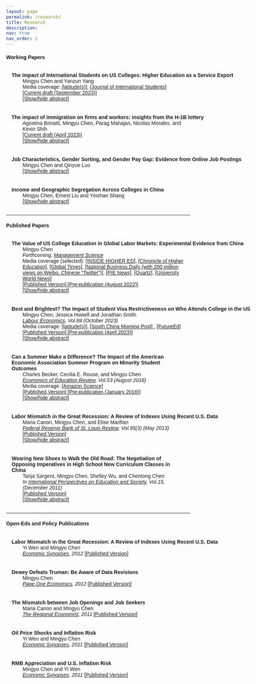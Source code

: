 ```yaml
---
layout: page
permalink: /research/
title: Research
description: 
nav: true
nav_order: 2
---
```


<html>

<style>
    body {
        font-family: Arial, sans-serif;
    }
    .publication {
        padding: 15px;
        margin-bottom: 5px; /* You can adjust this value to control the space between papers */
    }
    .abstract {
        max-height: 0;
        overflow: hidden;
        transition: max-height 0.5s ease-in-out;
    }
    .abstract.open {
        max-height: 500px;  /* You can adjust this value based on your needs */
    }
    .bullet-point, .inline-abstract { /* this is for the bullet point in abstract */
        display: none;
    }
    .inline-abstract { /* this is for the bullet point in abstract */
        display: inline;
    }
    .close-lines {
        margin-bottom: 0;
    }
    .no-margin-top {
        margin-top: 0;
    }
    .bold-text {
        font-weight: bold;
        white-space: nowrap;  /* Prevents text from wrapping */
        overflow: hidden;  /* Hides text that overflows the container */
        text-overflow: ellipsis;  /* Adds an ellipsis (...) when text overflows */
    }
    .bold-text2 {
        font-weight: bold;
    }    
    .indented-content {
        margin-left: 30px;  /* You can adjust this value */
    }
</style>


<body>

<h4>Working Papers</h4>
<p></p>

<div class="publication" id="pub6">
    <span class="bold-text">The Impact of International Students on US Colleges: Higher Education as a Service Export</span><br>
    <div class="indented-content">
      <span>Mingyu Chen and Yanzun Yang</span><br>
      <span>Media coverage: 
            <a href="https://www.opencampusmedia.org/2021/05/17/how-the-public-sees-international-students/" target="_blank">[latitude(s)]</a>, 
            <a href="https://mailchi.mp/ojed/jis-11-3" target="_blank">[Journal of International Students] </a>
      </span><br>
      <span><a href="/assets/pdf/Chen_Mingyu_CV.pdf" target="_blank">[Current draft (September 2023)] </a></span><br>
      <span><a href="#" onclick="toggleAbstract('abstract6'); return false;">[Show/hide abstract]</a></span><br>
      <div class="abstract" id="abstract6">
          <span class="bullet-point">&#8226;</span>
          <p class="inline-abstract">Recent immigration policies have created massive uncertainty for inBetween 2005 and 2016, international enrollment in US higher education nearly doubled. I examine how trade shocks in education affect public universities’ decisionmaking. I construct a shift-share instrument to exploit institutions’ historical networks with different origins of international students, income growth, and exchange-rate fluctuations. Contrary to claims that US-born students are crowded out, I find that international students increase schools’ funding via tuition payments, which leads to increased in-state enrollment and lower tuition prices. Schools also keep steady per-student spending and recruit more students with high math scores. Lastly, states allocate more appropriations to universities that attract fewer international students.</p>
      </div>
    </div>
</div>

<div class="publication" id="pub7">
    <span class="bold-text">The impact of immigration on firms and workers: insights from the H-1B lottery</span><br>
    <div class="indented-content">
      <span>Agostina Brinatti, Mingyu Chen, Parag Mahajan, Nicolas Morales, and Kevin Shih</span><br>
      <span><a href="https://nicolasmoralesg.github.io/papers/H1B_lotteries_Census.pdf" target="_blank">[Current draft (April 2023)] </a></span><br>
      <span><a href="#" onclick="toggleAbstract('abstract7'); return false;">[Show/hide abstract]</a></span><br>
      <div class="abstract" id="abstract7">
          <span class="bullet-point">&#8226;</span>
          <p class="inline-abstract">We study how random variation in the availability of highly educated, foreign-born workers impacts firm performance and recruitment behavior. We combine two rich data sources: 1) administrative employer-employee matched data from the US Census Bureau; and 2) firm-level information on the first large-scale H-1B visa lottery in 2007. Using an event-study approach, we find that lottery wins lead to increases in firm hiring of college-educated, immigrant labor along with increases in scale and productivity. Skill-intensive, high-paying firms expand the most after winning the H-1B lottery. We find limited evidence of displacement effects on native-born, college-educated workers.</p>
      </div>
    </div>
</div>

<div class="publication" id="pub8">
    <span class="bold-text">Job Characteristics, Gender Sorting, and Gender Pay Gap: Evidence from Online Job Postings</span><br>
    <div class="indented-content">
      <span>Mingyu Chen and Qinyue Luo</span><br>
      <span><a href="#" onclick="toggleAbstract('abstract8'); return false;">[Show/hide abstract]</a></span><br>
      <div class="abstract" id="abstract8">
          <span class="bullet-point">&#8226;</span>
          <p class="inline-abstract">Draft available upon request.</p>
      </div>
    </div>
</div>

<div class="publication" id="pub9">
    <span class="bold-text">Income and Geographic Segregation Across Colleges in China</span><br>
    <div class="indented-content">
      <span>Mingyu Chen, Ernest Liu and Yinshan Shang</span><br>
      <span><a href="#" onclick="toggleAbstract('abstract9'); return false;">[Show/hide abstract]</a></span><br>
      <div class="abstract" id="abstract9">
          <span class="bullet-point">&#8226;</span>
          <p class="inline-abstract">Draft available upon request.</p>
      </div>
    </div>
</div>


<hr>


<h4>Published Papers</h4>
<p></p>

<div class="publication" id="pub5">
    <span class="bold-text">
        The Value of US College Education in Global Labor Markets: Experimental Evidence from China</span><br>
    <div class="indented-content">
      <span>Mingyu Chen</span><br>
      <span><i>Forthcoming, <u>Management Science</u></i></span><br>
      <span>Media coverage (selected): 
            <a href="https://www.insidehighered.com/news/2019/04/11/research-chinese-employers-are-more-likely-call-back-chinese-educated-applicants" target="_blank">[INSIDE HIGHER ED]</a>, 
            <a href="https://www.chronicle.com/article/fading-beacon?bc_nonce=ohb1usio1vznshtawcjw&cid=reg_wall_signup" target="_blank">[Chronicle of Higher Education]</a>, 
            <a href="http://lx.huanqiu.com/cooperation/2019-04/14708918.html?agt=15438" target="_blank">[Global Times]</a>, 
            <a href="http://www.nbd.com.cn/articles/2019-04-13/1320812.html?tdsourcetag=s_pcqq_aiomsg" target="_blank">[National Business Daily (with 200 million views on Weibo, Chinese "Twitter")]</a>, 
            <a href="https://thepienews.com/news/us-educated-chinese-grads-less-likely-to-find-jobs-on-return-study/" target="_blank">[PIE News]</a>, 
            <a href="https://qz.com/1634589/china-issued-travel-warnings-about-the-many-dangers-of-the-us" target="_blank">[Quartz]</a>, 
            <a href="https://www.universityworldnews.com/post.php?story=20190507111155578" target="_blank">[University World News]</a>
      </span><br>
       <span><a href="https://pubsonline.informs.org/doi/abs/10.1287/mnsc.2023.4745" target="_blank">[Published Version] </a><a href="/assets/pdf/Chen_UScollegeChina_prepub.pdf" target="_blank">[Pre-publication (August 2022)]</a></span><br> 
      <span><a href="#" onclick="toggleAbstract('abstract5'); return false;">[Show/hide abstract]</a></span><br>
      <div class="abstract" id="abstract5">
          <span class="bullet-point">&#8226;</span>
          <p class="inline-abstract">One million international students study in the United States each year, and the majority of them compete in global labor markets after graduation. I conducted a large-scale field experiment and a companion employer survey to study how employers in China value U.S. college education. I sent more than 27,000 fictitious online applications to business and computer science jobs in China, randomizing the country of college education. I find that U.S.-educated applicants are on average 18% less likely to receive a callback than applicants educated in China, with applicants from very elective U.S. institutions under-performing those from the least selective Chinese institutions. The United States-China callback gap is smaller at high-wage jobs, consistent with employers fearing U.S.-educated applicants have better outside options and would be harder to hire and retain. The gap is also smaller at foreign-owned firms, consistent with Chinese-owned firms knowing less about American education. Controlling for high school quality, test scores, or U.S. work experiences does not attenuate the gap, suggesting that the gap is not driven by employer perceptions of negative selection. A survey of 507 hiring managers at college career fairs finds consistent and additional supporting evidence for the experimental findings.</p>
      </div>
    </div>
</div>


<div class="publication" id="pub4">
    <span class="bold-text">
        Best and Brightest? The Impact of Student Visa Restrictiveness on Who Attends College in the US</span><br>
    <div class="indented-content">
      <span>Mingyu Chen, Jessica Howell and Jonathan Smith</span><br>
      <span><i><u>Labour Economics</u>, Vol.84 (October 2023)</i></span><br>
      <span>Media coverage: 
            <a href="https://www.getrevue.co/profile/latitudes/issues/another-blow-edition-246020" target="_blank">[latitude(s)]</a>, 
            <a href="https://www.scmp.com/news/china/article/3092242/trump-administration-limits-international-visas-leave-chinese-students" target="_blank">[South China Morning Post] </a>, 
            <a href="https://www.future-ed.org/best-and-brightest-the-impact-of-student-visa-restrictions/" target="_blank">[FutureEd] </a>
      </span><br>
      <span><a href="/assets/pdf/CHS_F1visaSAT_published.pdf" target="_blank">[Published Version] </a><a href="/assets/pdf/CHS_F1visaSAT_prepub.pdf" target="_blank">[Pre-publication (April 2023)]</a></span><br>
      <span><a href="#" onclick="toggleAbstract('abstract4'); return false;">[Show/hide abstract]</a></span><br>
      <div class="abstract" id="abstract4">
          <span class="bullet-point">&#8226;</span>
          <p class="inline-abstract">Before the COVID-19 pandemic, student F-1 visa applicants faced a 27 percent refusal rate that varies by time and region. Recent immigration policies have created uncertainty in whether international students will receive their visas. Using data on the universe of SAT takers between 2004 and 2015 matched with college enrollment records, we examine how the anticipated F-1 visa restrictiveness influences the enrollment of international students in the US. Using an instrumental variables approach, we find that a higher anticipated F-1 student visa refusal rate decreases the number of international SAT takers, decreases the probability of sending SAT scores to US colleges, and decreases international student enrollment in the US. The decreases are larger among international students with higher measured academic achievement. We also document academic achievement of international students and show that over 40 percent of high-scoring international SAT takers do not pursue US college education.</p>
      </div>
    </div>
</div>


<div class="publication" id="pub3">
    <span class="bold-text2">
        Can a Summer Make a Difference? The Impact of the American Economic Association Summer Program on Minority Student Outcomes</span><br>
    <div class="indented-content">
      <span>Charles Becker, Cecilia E. Rouse, and Mingyu Chen</span><br>
      <span><i><u>Economics of Education Review</u>, Vol.53 (August 2016)</i></span><br>
      <span>Media coverage: 
            <a href="https://www.amazon.science/latest-news/amazon-to-sponsor-howard-university-summer-program-aimed-at-increasing-pipeline-of-minority-economists" target="_blank">[Amazon Science]</a>
      </span><br>
      <span><a href="https://www.sciencedirect.com/science/article/abs/pii/S0272775715300819" target="_blank">[Published Version] </a><a href="/assets/pdf/Beckeretal_2016_prepub.pdf" target="_blank">[Pre-publication (January 2016)]</a></span><br>
      <span><a href="#" onclick="toggleAbstract('abstract3'); return false;">[Show/hide abstract]</a></span><br>
      <div class="abstract" id="abstract3">
          <span class="bullet-point">&#8226;</span>
          <p class="inline-abstract">In the 1970s, the American Economic Association (AEA) was one of several professional associations to launch a summer program with the goal of increasing racial and ethnic diversity in its profession. In this paper we estimate the effectiveness of the AEA's program which, to the best of our knowledge, is the first to rigorously study such a summer program. Using a comparison group consisting of those who applied to, but did not attend, the program and controlling for an array of background characteristics, we find that program participants were over 40 percentage points more likely to apply to and attend a Ph.D. program in economics, 26 percentage points more likely to complete a Ph.D., and about 15 percentage points more likely to ever work in an economics-related academic job. Using our estimates, we calculate that the program may directly account for 17–21 percent of the Ph.D.s awarded to minorities in economics over the past 20 years.</p>
      </div>
    </div>
</div>


<div class="publication" id="pub2">
    <span class="bold-text">
        Labor Mismatch in the Great Recession: A Review of Indexes Using Recent U.S. Data</span><br>
    <div class="indented-content">
      <span>Maria Canon, Mingyu Chen, and Elise Marifian</span><br>
      <span><i><u>Federal Reserve Bank of St. Louis Review</u>, Vol.95(3) (May 2013)</i></span><br>
      <span><a href="https://www.semanticscholar.org/paper/Labor-mismatch-in-the-Great-Recession%3A-a-review-of-Canon-Chen/117f6b318a1a1d1ea5feb0fc4f5346de00268b74?p2df" target="_blank">[Published Version] </a></span><br>      
      <span><a href="#" onclick="toggleAbstract('abstract2'); return false;">[Show/hide abstract]</a></span><br>
      <div class="abstract" id="abstract2">
          <span class="bullet-point">&#8226;</span>
          <p class="inline-abstract">Labor mismatch, also known as structural imbalance, can be defined as a poor match between the characteristics of unemployed workers and those required for vacant jobs. In the wake of the jobless recovery from the Great Recession, economists have sought to explain the coexistence of a high unemployment rate and increasing job openings as a mismatch phenomenon. This article reviews five studies that have contributed to the development of mismatch indexes and computes the corresponding indexes over the period May 2005–May 2012 using job vacancy data from the Conference Board Help Wanted OnLine® (HWOL) Data Series. For most of the indexes, mismatch increased during the Great Recession, although the indexes exhibit a range of behaviors. According to an index developed in Jackman and Roper (1987), mismatch can account for at most 2.72 percentage points of the 5.30-percentage-point increase in the unemployment rate from the beginning of the recession to the unemployment rate peak.</p>
      </div>
    </div>
</div>


<div class="publication" id="pub1">
    <span class="bold-text2">
        Wearing New Shoes to Walk the Old Road: The Negotiation of Opposing Imperatives in High School New Curriculum Classes in China</span><br>
    <div class="indented-content">
      <span>Tanja Sargent, Mingyu Chen, Shelley Wu, and Chentong Chen</span><br>
      <span><i>In <u>International Perspectives on Education and Society</u>, Vol.15, (December 2011)</i></span><br>
      <span><a href="https://www.emeraldinsight.com/doi/abs/10.1108/S1479-3679%282011%290000015007" target="_blank">[Published Version] </a></span><br>
      <span><a href="#" onclick="toggleAbstract('abstract1'); return false;">[Show/hide abstract]</a></span><br>
      <div class="abstract" id="abstract1">
          <span class="bullet-point">&#8226;</span>
          <p class="inline-abstract">When college entrance examinations act as gatekeepers to modern-sector jobs, the entire education system then becomes oriented toward these examinations. This occurs at the expense of learning for the sake of learning and other aspects of education that address the holistic development and well-being of students. In recent years in China, there has been growing concern that examination competition has compromised the quality of classroom teaching and learning and is detrimental to the development of skills necessary for the global knowledge economy. These concerns have given rise to a far-reaching set of education reforms known as the New Curriculum reforms which have aimed to move students to the center of teaching and learning and to transform teaching and learning so as to foster such capacities as creativity, innovation, collaboration, self-expression, engagement, enjoyment of learning, inquiry skills, problem-solving abilities, and ability to apply knowledge in practice. In this chapter, we use videotaped high school New Curriculum demonstration lessons to examine teaching and learning practices that are regarded as exemplary in the current reform context. We investigate how teachers are negotiating the competing demands of preparing students for the examinations and addressing the aims of the New Curriculum reforms. The nature of student participation in the classroom emerges in the analysis as a key indicator of the success of this negotiation.</p>
      </div>
    </div>
</div>


<hr>


<h4>Open-Eds and Policy Publications</h4>
<p></p>

<div class="publication" id="pol5">
    <span class="bold-text">
        Labor Mismatch in the Great Recession: A Review of Indexes Using Recent U.S. Data</span><br>
    <div class="indented-content">
      <span>Yi Wen and Mingyu Chen</span><br>
      <span><i><u>Economic Synopses</u>, 2012</i> <a href="https://files.stlouisfed.org/files/htdocs/publications/es/12/ES_2012-06-08.pdf" target="_blank">[Published Version] </a></span><br>
    </div>
</div>

<div class="publication" id="pol4">
    <span class="bold-text">
        Dewey Defeats Truman: Be Aware of Data Revisions</span><br>
    <div class="indented-content">
      <span>Mingyu Chen</span><br>
      <span><i><u>Page One Economics</u>, 2012</i> <a href="https://files.stlouisfed.org/files/htdocs/pageone-economics/uploads/newsletter/2012/PageOne0412_Data_Revisions.pdf" target="_blank">[Published Version] </a></span><br>
    </div>
</div>

<div class="publication" id="pol3">
    <span class="bold-text">
        The Mismatch between Job Openings and Job Seekers</span><br>
    <div class="indented-content">
      <span>Maria Canon and Mingyu Chen</span><br>
      <span><i><u>The Regional Economist</u>, 2011</i> <a href="https://www.stlouisfed.org/-/media/project/frbstl/stlouisfed/Files/PDFs/publications/pub_assets/pdf/re/2011/c/mismatch.pdf" target="_blank">[Published Version] </a></span><br>
    </div>
</div>

<div class="publication" id="pol2">
    <span class="bold-text">
        Oil Price Shocks and Inflation Risk</span><br>
    <div class="indented-content">
      <span>Yi Wen and Mingyu Chen</span><br>
      <span><i><u>Economic Synopses</u>, 2011</i> <a href="https://files.stlouisfed.org/files/htdocs/publications/es/11/ES1119.pdf" target="_blank">[Published Version] </a></span><br>
    </div>
</div>

<div class="publication" id="pol1">
    <span class="bold-text">
        RMB Appreciation and U.S. Inflation Risk</span><br>
    <div class="indented-content">
      <span>Mingyu Chen and Yi Wen</span><br>
      <span><i><u>Economic Synopses</u>, 2011</i> <a href="https://files.stlouisfed.org/files/htdocs/publications/es/11/ES1117.pdf" target="_blank">[Published Version] </a></span><br>
    </div>
</div>


</body>


<script>
    function toggleAbstract(abstractId) {
        var abstractElement = document.getElementById(abstractId);
        var bulletPoint = abstractElement.querySelector('.bullet-point');
        var inlineAbstract = abstractElement.querySelector('.inline-abstract');
        
        if (abstractElement.classList.contains("open")) {
            abstractElement.classList.remove("open");
            bulletPoint.style.display = "none";
            inlineAbstract.style.display = "none";
        } else {
            abstractElement.classList.add("open");
            bulletPoint.style.display = "inline";
            inlineAbstract.style.display = "inline";
        }
    }
</script>


</html>